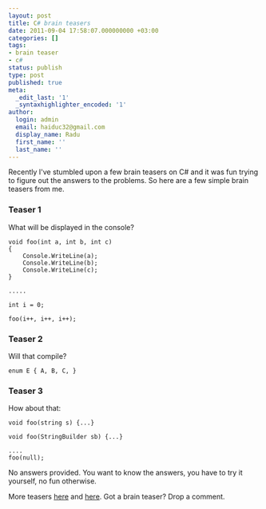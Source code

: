 ```yaml
---
layout: post
title: C# brain teasers
date: 2011-09-04 17:58:07.000000000 +03:00
categories: []
tags:
- brain teaser
- c#
status: publish
type: post
published: true
meta:
  _edit_last: '1'
  _syntaxhighlighter_encoded: '1'
author:
  login: admin
  email: haiduc32@gmail.com
  display_name: Radu
  first_name: ''
  last_name: ''
---
```

Recently I've stumbled upon a few brain teasers on C# and it was fun trying to figure out the answers to the problems. So here are a few simple brain teasers from me.

### Teaser 1
What will be displayed in the console?

    void foo(int a, int b, int c)
    {
        Console.WriteLine(a);
        Console.WriteLine(b);
        Console.WriteLine(c);
    }
    
    .....
    
    int i = 0;
    
    foo(i++, i++, i++);

### Teaser 2
Will that compile?

    enum E { A, B, C, }

### Teaser 3
How about that:

    void foo(string s) {...}
    
    void foo(StringBuilder sb) {...}
    
    ....
    foo(null);

No answers provided. You want to know the answers, you have to try it yourself, no fun otherwise.

More teasers <a href="http://www.yoda.arachsys.com/csharp/teasers.html" target="_blank">here</a> and <a href="http://www.ahuwanya.net/blog/post/C-Brainteasers-Part-I.aspx" target="_blank">here</a>. Got a brain teaser? Drop a comment.
